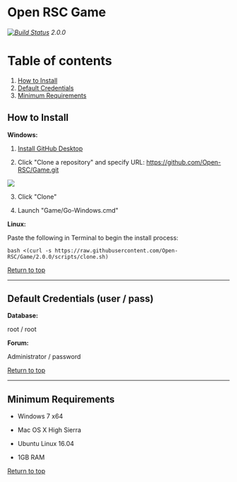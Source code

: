 # Open RSC Game
###### [![Build Status](https://travis-ci.org/Open-RSC/Game.svg?branch=2.0.0)](https://travis-ci.org/Open-RSC/Game) 2.0.0

# Table of contents <a name="top"></a>
1. [How to Install](#install)
2. [Default Credentials](#credentials)
3. [Minimum Requirements](#requirements)


## How to Install<a name="install"></a>

<b>Windows:</b>

1. <a href="https://desktop.githubusercontent.com/releases/1.4.1-4eda7cdc/GitHubDesktopSetup.exe">Install GitHub Desktop</a>

2. Click "Clone a repository" and specify URL: https://github.com/Open-RSC/Game.git
<img src="https://i.imgur.com/ZMXUSr7.png"/>

3. Click "Clone"

4. Launch "Game/Go-Windows.cmd"


<b>Linux:</b>

Paste the following in Terminal to begin the install process:

```
bash <(curl -s https://raw.githubusercontent.com/Open-RSC/Game/2.0.0/scripts/clone.sh)
```

[Return to top](#top)
___

## Default Credentials (user / pass)<a name="credentials"></a>

<b>Database:</b>

root / root

<b>Forum:</b>

Administrator / password

[Return to top](#top)
___

## Minimum Requirements<a name="requirements"></a>

* Windows 7 x64

* Mac OS X High Sierra

* Ubuntu Linux 16.04

* 1GB RAM

[Return to top](#top)
